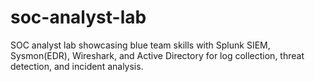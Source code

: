 # soc-analyst-lab
SOC analyst lab showcasing blue team skills with Splunk SIEM, Sysmon(EDR), Wireshark, and Active Directory for log collection, threat detection, and incident analysis.
